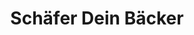 ---
title: "Schäfer Dein Bäcker"
url: /bad-neuenahr-ahrweiler/schaefer-dein-baecker/
shop: Bäckerei
---